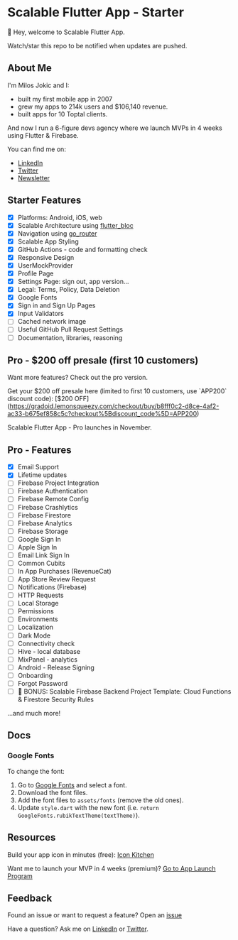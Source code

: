 # Scalable Flutter App - Starter

👋 Hey, welcome to Scalable Flutter App.

Watch/star this repo to be notified when updates are pushed.

## About Me

I'm Milos Jokic and I:

- built my first mobile app in 2007
- grew my apps to 214k users and $106,140 revenue.
- built apps for 10 Toptal clients.

And now I run a 6-figure devs agency where we launch MVPs in 4 weeks using Flutter & Firebase.

You can find me on:

- [LinkedIn](https://www.linkedin.com/in/milos-jokic/)
- [Twitter](https://twitter.com/miloshjokic)
- [Newsletter](http://flutterpreneur.com/)

## Starter Features

- [X] Platforms: Android, iOS, web
- [X] Scalable Architecture using [flutter_bloc](https://bloclibrary.dev/)
- [X] Navigation using [go_router](https://pub.dev/packages/go_router)
- [X] Scalable App Styling
- [X] GitHub Actions - code and formatting check
- [X] Responsive Design
- [X] UserMockProvider
- [X] Profile Page
- [X] Settings Page: sign out, app version...
- [X] Legal: Terms, Policy, Data Deletion
- [X] Google Fonts
- [X] Sign in and Sign Up Pages
- [X] Input Validators
- [ ] Cached network image
- [ ] Useful GitHub Pull Request Settings
- [ ] Documentation, libraries, reasoning

## Pro - $200 off presale (first 10 customers)

Want more features? Check out the pro version.

Get your $200 off presale here (limited to first 10 customers, use `APP200` discount code): [$200 OFF](https://gradoid.lemonsqueezy.com/checkout/buy/b8fff0c2-d8ce-4af2-ac33-b675ef858c5c?checkout%5Bdiscount_code%5D=APP200)

Scalable Flutter App - Pro launches in November.

## Pro - Features

- [X] Email Support
- [X] Lifetime updates
- [ ] Firebase Project Integration
- [ ] Firebase Authentication
- [ ] Firebase Remote Config
- [ ] Firebase Crashlytics
- [ ] Firebase Firestore
- [ ] Firebase Analytics
- [ ] Firebase Storage
- [ ] Google Sign In
- [ ] Apple Sign In
- [ ] Email Link Sign In
- [ ] Common Cubits
- [ ] In App Purchases (RevenueCat)
- [ ] App Store Review Request
- [ ] Notifications (Firebase)
- [ ] HTTP Requests
- [ ] Local Storage
- [ ] Permissions
- [ ] Environments
- [ ] Localization
- [ ] Dark Mode
- [ ] Connectivity check
- [ ] Hive - local database
- [ ] MixPanel - analytics
- [ ] Android - Release Signing
- [ ] Onboarding
- [ ] Forgot Password
- [ ] 🎉 BONUS: Scalable Firebase Backend Project Template: Cloud Functions & Firestore Security Rules

...and much more!

## Docs

### Google Fonts

To change the font:

1. Go to [Google Fonts](https://fonts.google.com/) and select a font.
2. Download the font files.
3. Add the font files to `assets/fonts` (remove the old ones).
4. Update `style.dart` with the new font (i.e. `return GoogleFonts.rubikTextTheme(textTheme)`).

## Resources

Build your app icon in minutes (free): [Icon Kitchen](https://icon.kitchen/)

Want me to launch your MVP in 4 weeks (premium)? [Go to App Launch Program](https://applaunchprogram.com/)

## Feedback

Found an issue or want to request a feature? Open an [issue](https://github.com/Gradoid/scalable_flutter_app_starter/issues)

Have a question? Ask me on [LinkedIn](https://www.linkedin.com/in/milos-jokic/) or [Twitter](https://twitter.com/miloshjokic).

